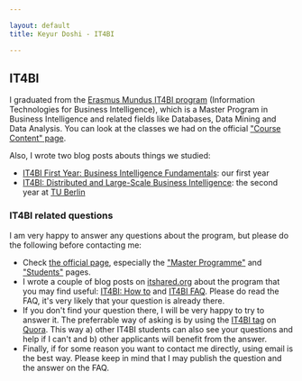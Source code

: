 ```yaml
---

layout: default
title: Keyur Doshi - IT4BI

---
```



## IT4BI

I graduated from the [Erasmus Mundus IT4BI program](http://it4bi.univ-tours.fr/) 
(Information Technologies for Business Intelligence), which is a Master Program in Business Intelligence
and related fields like Databases, Data Mining and Data Analysis.
You can look at the classes we had on the official ["Course Content" page](http://it4bi.univ-tours.fr/home/master-programme/course-content/).

Also, I wrote two blog posts abouts things we studied: 

- [IT4BI First Year: Business Intelligence Fundamentals](http://www.itshared.org/2014/12/it4bi-1st-year-business-intelligence.html): our first year 
- [IT4BI: Distributed and Large-Scale Business Intelligence](http://www.itshared.org/2015/01/it4bi-distributed-and-large-scale.html): the second year at [TU Berlin](http://www.tu-berlin.de/)



### IT4BI related questions



I am very happy to answer any questions about the program, but please do the following before contacting me:

- Check [the official page](http://it4bi.univ-tours.fr), especially the ["Master Programme"](http://it4bi.univ-tours.fr/home/master-programme/) and ["Students"](http://it4bi.univ-tours.fr/home/students/) pages.
- I wrote a couple of blog posts on [itshared.org](http://itshared.org) about the program that you may find useful: [IT4BI: How to](http://www.itshared.org/2015/01/it4bi-how-to.html) and [IT4BI FAQ](http://www.itshared.org/2015/01/it4bi-faq.html). Please do read the FAQ, it's very likely that your question is already there. 
- If you don't find your question there, I will be very happy to try to answer it. The preferrable way of asking is by using the [IT4BI tag](https://www.quora.com/IT4BI) on [Quora](http://quora.com). This way a) other IT4BI students can also see your questions and help if I can't and b) other applicants will benefit from the answer. 
- Finally, if for some reason you want to contact me directly, using email is the best way. Please keep in mind that I may publish the question and the answer on the FAQ. 
